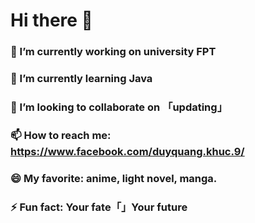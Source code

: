 # Hi there 👋
### 🔭 I’m currently working on university FPT 
### 🌱 I’m currently learning Java
### 👯 I’m looking to collaborate on 「updating」
### 📫 How to reach me: https://www.facebook.com/duyquang.khuc.9/
### 😄 My favorite: anime, light novel, manga.
### ⚡ Fun fact: Your fate「」Your future   

<!--
**whisleyhozion/whisleyhozion** is a ✨ _special_ ✨ repository because its `README.md` (this file) appears on your GitHub profile.

Here are some ideas to get you started:

- 🔭 I’m currently working on      「updating」
- 🌱 I’m currently learning        「updating」
- 👯 I’m looking to collaborate on 「updating」
- 🤔 I’m looking for help with     「updating」
- 📫 How to reach me: https://www.facebook.com/duyquang.khuc.9/
- 😄 My favorite: anime, light novel, manga.
- ⚡ Fun fact: Your fate「」Your future   
-->

